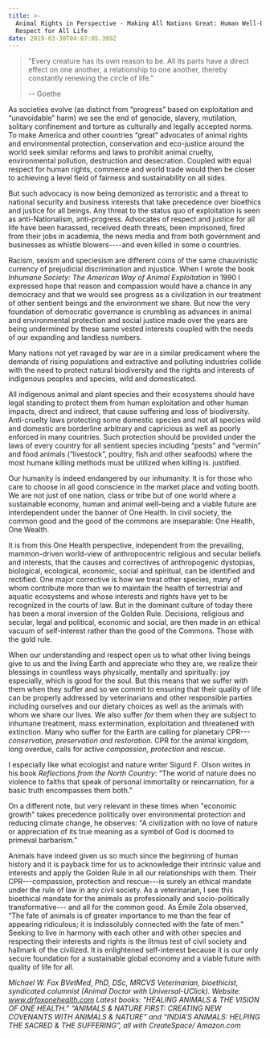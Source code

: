 ```yaml
---
title: >-
  Animal Rights in Perspective - Making All Nations Great: Human Well-Being &
  Respect for All Life
date: 2019-03-30T04:07:05.399Z
---
```

> "Every creature has its own reason to be.  All its parts have a direct effect on one another, a relationship to one another, thereby constantly renewing the circle of life."
>
> \-- Goethe

As societies evolve (as distinct from “progress” based on exploitation and “unavoidable” harm) we see the end of genocide, slavery, mutilation, solitary confinement and torture as culturally and legally accepted norms. To make America and other countries “great” advocates of animal rights and environmental protection, conservation and eco-justice around the world seek similar reforms and laws to prohibit animal cruelty, environmental pollution, destruction and desecration. Coupled with equal respect for human rights, commerce and world trade would then be closer to achieving a level field of fairness and sustainability on all sides. 

 But such advocacy is now being demonized as terroristic and a threat to national security and business interests that take precedence over bioethics and justice for all beings. Any threat to the status quo of exploitation is seen as anti-Nationalism, anti-progress. Advocates of respect and justice for all life have been harassed, received death threats, been imprisoned, fired from their jobs in academia, the news media and from both government and businesses as whistle blowers----and even killed in some o countries.

 Racism, sexism and speciesism are different coins of the same chauvinistic currency of prejudicial discrimination and injustice. When I wrote the book _Inhumane Society: The American Way of Animal Exploitation_ in 1990 I expressed hope that reason and compassion would have a chance in any democracy and that we would see progress as a civilization in our treatment of other sentient beings and the environment we share. But now the very foundation of democratic governance is crumbling as advances in animal and environmental protection and social justice made over the years are being undermined by these same vested interests coupled with the needs of our expanding and landless numbers.

Many nations not yet ravaged by war are in a similar predicament where the demands of rising populations and extractive and polluting industries collide with the need to protect natural biodiversity and the rights and interests of indigenous peoples and species, wild and domesticated. 

All indigenous animal and plant species and their ecosystems should have legal standing to protect them from human exploitation and other human impacts, direct and indirect, that cause suffering and loss of biodiversity. Anti-cruelty laws protecting some domestic species and not all species wild and domestic are borderline arbitrary and capricious as well as poorly enforced in many countries. Such protection should be provided under the laws of every country for all sentient species including “pests” and “vermin” and food animals (“livestock”, poultry, fish and other seafoods) where the most humane killing methods must be utilized when killing is. justified.

 Our humanity is indeed endangered by our inhumanity. It is for those who care to choose in all good conscience in the market place and voting booth. We are not just of one nation, class or tribe but of one world where a sustainable economy, human and animal well-being and a viable future are interdependent under the banner of One Health. In civil society, the common good and the good of the commons are inseparable: One Health, One Wealth.

It is from this One Health perspective, independent from the prevailing, mammon-driven world-view of anthropocentric religious and secular beliefs and interests, that the causes and correctives of anthropogenic dystopias, biological, ecological, economic, social and spiritual, can be identified and rectified. One major corrective is how we treat other species, many of whom contribute more than we to maintain the health of terrestrial and aquatic ecosystems and whose interests and rights have yet to be recognized in the courts of law. But in the dominant culture of today there has been a moral inversion of the Golden Rule. Decisions, religious and secular, legal and political, economic and social, are then made in an ethical vacuum of self-interest rather than the good of the Commons. Those with the gold rule.

When our understanding and respect open us to what other living beings give to us and the living Earth and appreciate who they are, we realize their blessings in countless ways physically, mentally and spiritually: joy especially, which is good for the soul. But this means that we suffer _with_ them when they suffer and so we commit to ensuring that their quality of life can be properly addressed by veterinarians and other responsible parties including ourselves and our dietary choices as well as the animals with whom we share our lives. We also suffer _for_ them when they are subject to inhumane treatment, mass extermination, exploitation and threatened with extinction. Many who suffer for the Earth are calling for planetary CPR---_conservation, preservation and restoration_. CPR for the animal kingdom, long overdue, calls for active _compassion_, _protection_ and _rescue_.

I especially like what ecologist and nature writer Sigurd F. Olson writes in his book _Reflections from the North Country_: “The world of nature does no violence to faiths that speak of personal immortality or reincarnation, for a basic truth encompasses them both.” 

On a different note, but very relevant in these times when "economic growth" takes precedence politically over environmental protection and reducing climate change, he observes: "A civilization with no love of nature or appreciation of its true meaning as a symbol of God is doomed to primeval barbarism."

Animals have indeed given us so much since the beginning of human history and it is payback time for us to acknowledge their intrinsic value and interests and apply the Golden Rule in all our relationships with them. Their CPR---compassion, protection and rescue---is surely an ethical mandate under the rule of law in any civil society. As a veterinarian, I see this bioethical mandate for the animals as professionally and socio-politically transformative--- and all for the common good. As Émile Zola observed, “The fate of animals is of greater importance to me than the fear of appearing ridiculous; it is indissolubly connected with the fate of men.” Seeking to live in harmony with each other and with other species and respecting their interests and rights is the litmus test of civil society and hallmark of the civilized. It is enlightened self-interest because it is our only secure foundation for a sustainable global economy and a viable future with quality of life for all. 

_Michael W. Fox BVetMed, PhD, DSc, MRCVS Veterinarian, bioethicist, syndicated columnist (Animal Doctor with Universal-UClick). Website: www.drfoxonehealth.com   Latest books: "HEALING ANIMALS & THE VISION OF ONE HEALTH.”  “ANIMALS & NATURE FIRST: CREATING NEW COVENANTS WITH ANIMALS & NATURE” and “INDIA’S ANIMALS: HELPING THE SACRED & THE SUFFERING”, all with CreateSpace/ Amazon.com_
